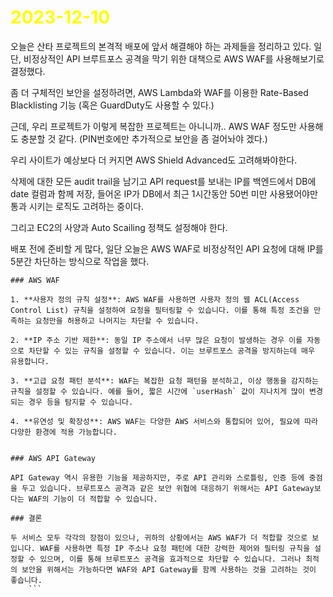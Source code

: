 # <span style="color:yellow">2023-12-10</span>

오늘은 산타 프로젝트의 본격적 배포에 앞서 해결해야 하는 과제들을 정리하고 있다.
일단, 비정상적인 API 브루트포스 공격을 막기 위한 대책으로 AWS WAF를 사용해보기로 결정했다.

좀 더 구체적인 보안을 설정하려면, AWS Lambda와 WAF를 이용한 Rate-Based Blacklisting 기능 (혹은 GuardDuty도 사용할 수 있다.)

근데, 우리 프로젝트가 이렇게 복잡한 프로젝트는 아니니까.. AWS WAF 정도만 사용해도 충분할 것 같다.
(PIN번호에만 추가적으로 보안을 좀 걸어놔야 겠다.)

우리 사이트가 예상보다 더 커지면 AWS Shield Advanced도 고려해봐야한다.

삭제에 대한 모든 audit trail을 남기고
API request를 보내는 IP를 백엔드에서 DB에 date 컬럼과 함께 저장, 들어온 IP가 DB에서 최근 1시간동안 50번 미만 사용됐어야만 통과 시키는 로직도 고려하는 중이다.

그리고 EC2의 사양과 Auto Scailing 정책도 설정해야 한다.

배포 전에 준비할 게 많다, 일단 오늘은 AWS WAF로 비정상적인 API 요청에 대해 IP를 5분간 차단하는 방식으로 작업을 했다.

```
### AWS WAF

1. **사용자 정의 규칙 설정**: AWS WAF를 사용하면 사용자 정의 웹 ACL(Access Control List) 규칙을 설정하여 요청을 필터링할 수 있습니다. 이를 통해 특정 조건을 만족하는 요청만을 허용하고 나머지는 차단할 수 있습니다.
    
2. **IP 주소 기반 제한**: 동일 IP 주소에서 너무 많은 요청이 발생하는 경우 이를 자동으로 차단할 수 있는 규칙을 설정할 수 있습니다. 이는 브루트포스 공격을 방지하는데 매우 유용합니다.
    
3. **고급 요청 패턴 분석**: WAF는 복잡한 요청 패턴을 분석하고, 이상 행동을 감지하는 규칙을 설정할 수 있습니다. 예를 들어, 짧은 시간에 `userHash` 값이 지나치게 많이 변경되는 경우 등을 탐지할 수 있습니다.
    
4. **유연성 및 확장성**: AWS WAF는 다양한 AWS 서비스와 통합되어 있어, 필요에 따라 다양한 환경에 적용 가능합니다.
    

### AWS API Gateway

API Gateway 역시 유용한 기능을 제공하지만, 주로 API 관리와 스로틀링, 인증 등에 중점을 두고 있습니다. 브루트포스 공격과 같은 보안 위협에 대응하기 위해서는 API Gateway보다는 WAF의 기능이 더 적합할 수 있습니다.

### 결론

두 서비스 모두 각각의 장점이 있으나, 귀하의 상황에서는 AWS WAF가 더 적합할 것으로 보입니다. WAF를 사용하면 특정 IP 주소나 요청 패턴에 대한 강력한 제어와 필터링 규칙을 설정할 수 있으며, 이를 통해 브루트포스 공격을 효과적으로 차단할 수 있습니다. 그러나 최적의 보안을 위해서는 가능하다면 WAF와 API Gateway를 함께 사용하는 것을 고려하는 것이 좋습니다.
	```